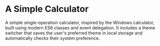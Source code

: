 # A Simple Calculator

A simple single-operation calculator, inspired by the Windows calculator, built using modern ES6 classes and event delegation. It includes a theme switcher that saves the user's preferred theme in local storage and automatically checks their system preference.

